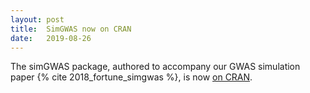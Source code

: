 ```yaml
---
layout: post
title:  SimGWAS now on CRAN
date:   2019-08-26
---
```

The simGWAS package, authored to accompany our GWAS simulation paper {% cite 2018_fortune_simgwas %}, is now [on CRAN](https://cran.r-project.org/web/packages/simGWAS/index.html).



